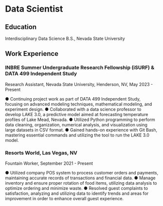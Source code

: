 # Data Scientist

## Education
Interdisciplinary Data Science B.S., Nevada State University

## Work Experience
### INBRE Summer Undergraduate Research Fellowship (iSURF) & DATA 499 Independent Study
Research Assistant, Nevada State University, Henderson, NV, May 2023 - Present

● Continuing project work as part of DATA 499 Independent Study, focusing on advanced modeling
techniques, mathematical modeling, and experiment design.
● Collaborated with a data science professor to develop LAKE 3.0, a predictive model aimed at forecasting
temperature profiles of Lake Mead, Nevada.
● Utilized Python programming to perform data cleaning, organization, numerical analysis, and
visualization using large datasets in CSV format.
● Gained hands-on experience with Git Bash, mastering essential commands and utilizing the tool to run the
LAKE 3.0 model.

### Resorts World, Las Vegas, NV
Fountain Worker, September 2021 - Present

● Utilized company POS system to process customer orders and payments, maintaining accurate records of
transactions and financial data.
● Manage inventory and ensure proper rotation of food items, utilizing data analysis to optimize ordering
and minimize waste.
● Resolved guest complaints to satisfaction, analyzing and utilizing data to identify trends and areas for
improvement in order to enhance overall guest experience.

